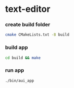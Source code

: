 # text-editor

### create build folder

```sh
cmake CMakeLists.txt -B build
```

### build app

```sh
cd build && make
```

### run app

```sh
./bin/aui_app
```
